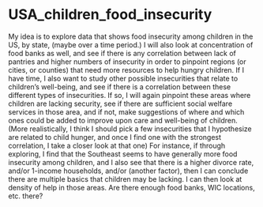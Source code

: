 # USA_children_food_insecurity

My idea is to explore data that shows food insecurity among children in the US, by state, (maybe over a time period.) I will also look at concentration of food banks as well, and see if there is any correlation between lack of pantries and higher numbers of insecurity in order to pinpoint regions (or cities, or counties) that need more resources to help hungry children.
If I have time, I also want to study other possible insecurities that relate to children’s well-being, and see if there is a correlation between these different types of insecurities. If so, I will again pinpoint these areas where children are lacking security, see if there are sufficient social welfare services in those area, and if not, make suggestions of where and which ones could be added to improve upon care and well-being of children. (More realistically, I think I should pick a few insecurities that I hypothesize are related to child hunger, and once I find one with the strongest correlation, I take a closer look at that one)
For instance, if through exploring, I find that the Southeast seems to have generally more food insecurity among children, and I also see that there is a higher divorce rate, and/or 1-income households, and/or (another factor), then I can conclude there are multiple basics that children may be lacking. I can then look at density of help in those areas. Are there enough food banks, WIC locations, etc. there?
